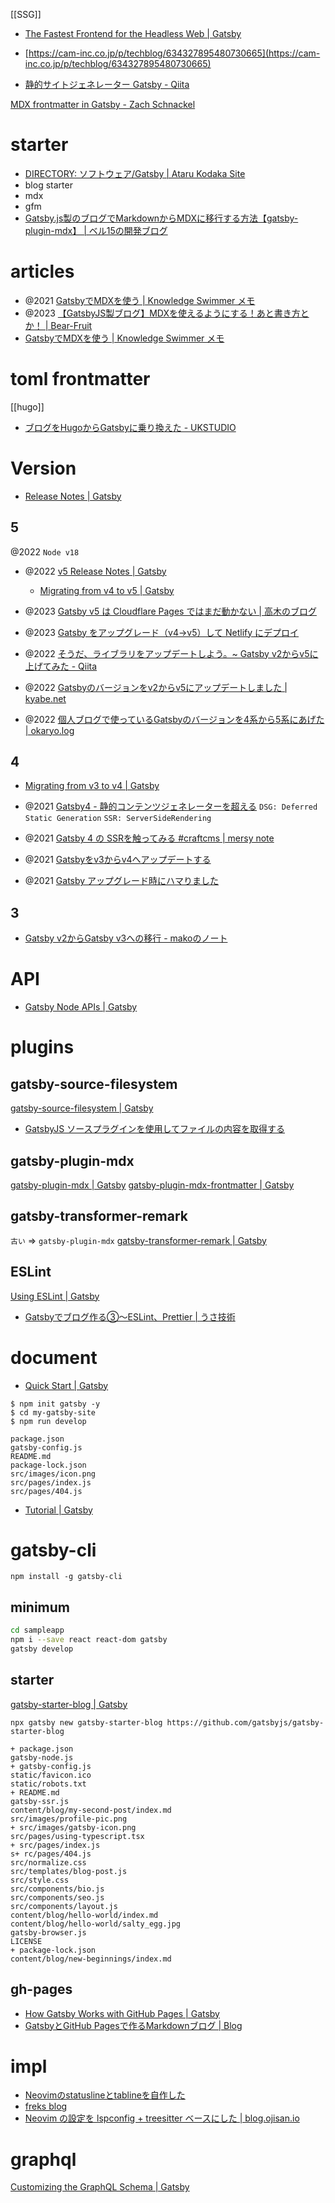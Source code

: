 [[SSG]]

- [The Fastest Frontend for the Headless Web | Gatsby](https://www.gatsbyjs.com/)

- [https://cam-inc.co.jp/p/techblog/634327895480730665](https://cam-inc.co.jp/p/techblog/634327895480730665)
- [静的サイトジェネレーター Gatsby - Qiita](https://qiita.com/umamichi/items/9bd08a21fddc71588efc)

[MDX frontmatter in Gatsby - Zach Schnackel](https://zslabs.com/articles/mdx-frontmatter-in-gatsby)

# starter
- [DIRECTORY: ソフトウェア/Gatsby | Ataru Kodaka Site](https://atarukodaka.github.io/software/gatsby)
- blog starter
- mdx
- gfm
- [Gatsby.js製のブログでMarkdownからMDXに移行する方法【gatsby-plugin-mdx】 | ベル15の開発ブログ](https://bel-itigo.com/gatsby-migrate-from-markdown-to-mdx/)

# articles
- @2021 [GatsbyでMDXを使う | Knowledge Swimmer メモ](https://knowledge-swimmer.com/gatsby-mdx)
- @2023 [【GatsbyJS製ブログ】MDXを使えるようにする！あと書き方とか！ | Bear-Fruit](https://bear-fruit.online/how-to-use-mdx/)
- [GatsbyでMDXを使う | Knowledge Swimmer メモ](https://knowledge-swimmer.com/gatsby-mdx)

# toml frontmatter
[[hugo]]
- [ブログをHugoからGatsbyに乗り換えた - UKSTUDIO](https://ukstudio.jp/%E3%83%96%E3%83%AD%E3%82%B0%E3%82%92Hugo%E3%81%8B%E3%82%89Gatsby%E3%81%AB%E4%B9%97%E3%82%8A%E6%8F%9B%E3%81%88%E3%81%9F/)

# Version
- [Release Notes | Gatsby](https://www.gatsbyjs.com/docs/reference/release-notes/)

## 5
@2022
`Node v18`
- @2022 [v5 Release Notes | Gatsby](https://www.gatsbyjs.com/docs/reference/release-notes/v5.0/)
	- [Migrating from v4 to v5 | Gatsby](https://www.gatsbyjs.com/docs/reference/release-notes/migrating-from-v4-to-v5/)

- @2023 [Gatsby v5 は Cloudflare Pages ではまだ動かない | 高木のブログ](https://takagi.blog/gatsby-v5-does-not-yet-workking-with-cloudflare-pages/)
- @2023 [Gatsby をアップグレード（v4→v5）して Netlify にデプロイ](https://ginneko-atelier.com/blogs/entry519/)
- @2022 [そうだ、ライブラリをアップデートしよう。~ Gatsby v2からv5に上げてみた - Qiita](https://qiita.com/Adacchi3/items/d24380991735f34da92b)
- @2022 [Gatsbyのバージョンをv2からv5にアップデートしました | kyabe.net](https://kyabe.net/blog/update-gatsby-from-v2-to-v5/)
- @2022 [個人ブログで使っているGatsbyのバージョンを4系から5系にあげた | okaryo.log](https://blog.okaryo.io/20221121-raise-version-of-gatsby-in-personal-blog-from-4-to-5)

## 4
- [Migrating from v3 to v4 | Gatsby](https://www.gatsbyjs.com/docs/reference/release-notes/migrating-from-v3-to-v4/)

- @2021 [Gatsby4 - 静的コンテンツジェネレーターを超える](https://www.infoq.com/jp/news/2021/10/gatsby-4/)
`DSG: Deferred Static Generation` 
`SSR: ServerSideRendering`
- @2021 [Gatsby 4 の SSRを触ってみる #craftcms | mersy note](https://note.mersy418.com/article/gatsby4-ssr-craftcms)
- @2021 [Gatsbyをv3からv4へアップデートする](https://zenn.dev/rabbit/articles/403ab8005a8261)
- @2021 [Gatsby アップグレード時にハマりました](https://ginneko-atelier.com/blogs/entry477/)

## 3
- [Gatsby v2からGatsby v3への移行 - makoのノート](https://mako-note.com/ja/migrating-gatsby-from-v2-to-v3/)

# API
- [Gatsby Node APIs | Gatsby](https://www.gatsbyjs.com/docs/reference/config-files/gatsby-node/#onCreateNode)

# plugins
## gatsby-source-filesystem
[gatsby-source-filesystem | Gatsby](https://www.gatsbyjs.com/plugins/gatsby-source-filesystem/?=filesystem)
- [GatsbyJS ソースプラグインを使用してファイルの内容を取得する](https://ichinari.work/JavaScript_GatsbyJS_20190619/)

## gatsby-plugin-mdx
[gatsby-plugin-mdx | Gatsby](https://www.gatsbyjs.com/plugins/gatsby-plugin-mdx/)
[gatsby-plugin-mdx-frontmatter | Gatsby](https://www.gatsbyjs.com/plugins/gatsby-plugin-mdx-frontmatter/)

## gatsby-transformer-remark
`古い` => `gatsby-plugin-mdx`
[gatsby-transformer-remark | Gatsby](https://www.gatsbyjs.com/plugins/gatsby-transformer-remark/)

## ESLint
[Using ESLint | Gatsby](https://www.gatsbyjs.com/docs/how-to/custom-configuration/eslint/)
- [Gatsbyでブログ作る③〜ESLint、Prettier | うさ技術](https://totolog34.com/912/)

# document
- [Quick Start | Gatsby](https://www.gatsbyjs.com/docs/quick-start/)

```
$ npm init gatsby -y
$ cd my-gatsby-site
$ npm run develop
```

```
package.json
gatsby-config.js
README.md
package-lock.json
src/images/icon.png
src/pages/index.js
src/pages/404.js
```

- [Tutorial | Gatsby](https://www.gatsbyjs.com/docs/tutorial/?utm_source=starter&utm_medium=start-page&utm_campaign=minimal-starter)

# gatsby-cli
```shell
npm install -g gatsby-cli
```

## minimum
```sh
cd sampleapp
npm i --save react react-dom gatsby
gatsby develop
```

## starter
[gatsby-starter-blog | Gatsby](https://www.gatsbyjs.com/starters/gatsbyjs/gatsby-starter-blog)

```
npx gatsby new gatsby-starter-blog https://github.com/gatsbyjs/gatsby-starter-blog
```

```
+ package.json
gatsby-node.js
+ gatsby-config.js
static/favicon.ico
static/robots.txt
+ README.md
gatsby-ssr.js
content/blog/my-second-post/index.md
src/images/profile-pic.png
+ src/images/gatsby-icon.png
src/pages/using-typescript.tsx
+ src/pages/index.js
s+ rc/pages/404.js
src/normalize.css
src/templates/blog-post.js
src/style.css
src/components/bio.js
src/components/seo.js
src/components/layout.js
content/blog/hello-world/index.md
content/blog/hello-world/salty_egg.jpg
gatsby-browser.js
LICENSE
+ package-lock.json
content/blog/new-beginnings/index.md
```

## gh-pages
- [How Gatsby Works with GitHub Pages | Gatsby](https://www.gatsbyjs.com/docs/how-to/previews-deploys-hosting/how-gatsby-works-with-github-pages/)
- [GatsbyとGitHub Pagesで作るMarkdownブログ | Blog](https://kanamesasaki.github.io/blog/20220124-gatsby-blog/)

# impl
- [Neovimのstatuslineとtablineを自作した](https://ryota2357.com/blog/2023/nvim-custom-statusline-tabline/)
- [freks blog](https://blog.freks.jp/)
- [Neovim の設定を lspconfig + treesitter ベースにした | blog.ojisan.io](https://blog.ojisan.io/neovim-config/)


# graphql
[Customizing the GraphQL Schema | Gatsby](https://www.gatsbyjs.com/docs/reference/graphql-data-layer/schema-customization/)
